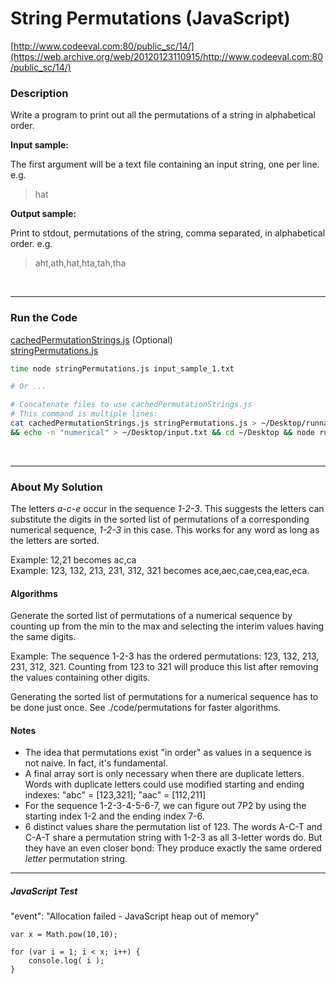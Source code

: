 # String Permutations (JavaScript)

[http://www.codeeval.com:80/public_sc/14/](https://web.archive.org/web/20120123110915/http://www.codeeval.com:80/public_sc/14/)

### Description

Write a program to print out all the permutations of a string in alphabetical order.

**Input sample:**

The first argument will be a text file containing an input string, one per line. e.g.

>hat

**Output sample:**

Print to stdout, permutations of the string, comma separated, in alphabetical order. e.g.

>aht,ath,hat,hta,tah,tha

<br />

---
### Run the Code

[cachedPermutationStrings.js](https://github.com/wrightben/codeeval/blob/master/code/cachedPermutationStrings.js) (Optional)<br />
[stringPermutations.js](https://github.com/wrightben/codeeval/blob/master/code/stringPermutations.js)

```sh
time node stringPermutations.js input_sample_1.txt

# Or ...

# Concatenate files to use cachedPermutationStrings.js
# This command is multiple lines:
cat cachedPermutationStrings.js stringPermutations.js > ~/Desktop/runnable.js \
&& echo -n "numerical" > ~/Desktop/input.txt && cd ~/Desktop && node runnable.js input.txt
```

<br/>

---
### About My Solution

The letters *a-c-e* occur in the sequence *1-2-3*. This suggests the letters can substitute the digits in the sorted list of permutations of a corresponding numerical sequence, *1-2-3* in this case. This works for any word as long as the letters are sorted.

Example: 12,21 becomes ac,ca <br />
Example: 123, 132, 213, 231, 312, 321 becomes ace,aec,cae,cea,eac,eca.


#### Algorithms

Generate the sorted list of permutations of a numerical sequence by counting up from the min to the max and selecting the interim values having the same digits.

Example: The sequence 1-2-3 has the ordered permutations: 123, 132, 213, 231, 312, 321. Counting from 123 to 321 will produce this list after removing the values containing other digits. 

Generating the sorted list of permutations for a numerical sequence has to be done just once. See ./code/permutations for faster algorithms.

#### Notes
* The idea that permutations exist "in order" as values in a sequence is not naive. In fact, it's fundamental.
* A final array sort is only necessary when there are duplicate letters. Words with duplicate letters could use modified starting and ending indexes: "abc" = [123,321]; "aac" = [112,211]
* For the sequence 1-2-3-4-5-6-7, we can figure out 7P2 by using the starting index 1-2 and the ending index 7-6.
* 6 distinct values share the permutation list of 123. The words A-C-T and C-A-T share a permutation string with 1-2-3 as all 3-letter words do. But they have an even closer bond: They produce exactly the same ordered *letter* permutation string.

----
##### JavaScript Test
"event": "Allocation failed - JavaScript heap out of memory"
```
var x = Math.pow(10,10);

for (var i = 1; i < x; i++) {
	console.log( i );
}
```
